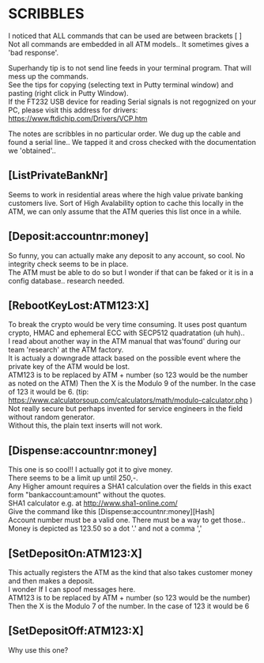 # SCRIBBLES
I noticed that ALL commands that can be used are between brackets [  ]  
Not all commands are embedded in all ATM models.. It sometimes gives a 'bad response'.  

Superhandy tip is to not send line feeds in your terminal program. That will mess up the commands.  
See the tips for copying (selecting text in Putty terminal window) and pasting (right click in Putty Window).  
If the FT232 USB device for reading Serial signals is not regognized on your PC, please visit this address for drivers:
https://www.ftdichip.com/Drivers/VCP.htm  

The notes are scribbles in no particular order.
We dug up the cable and found a serial line..
We tapped it and cross checked with the documentation we 'obtained'..

## [ListPrivateBankNr]
Seems to work in residential areas where the high value private banking customers live.
Sort of High Avalability option to cache this locally in the ATM, we can only assume that the ATM queries this list once in a while.

## [Deposit:accountnr:money]
So funny, you can actually make any deposit to any account, so cool. No integrity check seems to be in place.  
The ATM must be able to do so but I wonder if that can be faked or it is in a config database.. research needed.  

## [RebootKeyLost:ATM123:X]
To break the crypto would be very time consuming. It uses post quantum crypto, HMAC and ephemeral ECC with SECP512 quadratation (uh huh)..  
I read about another way in the ATM manual that was'found' during our team 'research' at the ATM factory.   
It is actualy a downgrade attack based on the possible event where the private key of the ATM would be lost.   
ATM123 is to be replaced by ATM + number (so 123 would be the number as noted on the ATM)
Then the X is the Modulo 9 of the number. In the case of 123 it would be 6. 
(tip: https://www.calculatorsoup.com/calculators/math/modulo-calculator.php )  
Not really secure but perhaps invented for service engineers in the field without random generator.  
Without this, the plain text inserts will not work.  

## [Dispense:accountnr:money]  
This one is so cool!! I actually got it to give money.  
There seems to be a limit up until 250,-.   
Any Higher amount requires a SHA1 calculation over the fields in this exact form "bankaccount:amount" without the quotes.  
SHA1 calculator e.g. at http://www.sha1-online.com/  
Give the command like this [Dispense:accountnr:money][Hash]  
Account number must be a valid one. There must be a way to get those..  
Money is depicted as 123.50 so a dot '.' and not a comma ','  

## [SetDepositOn:ATM123:X]
This actually registers the ATM as the kind that also takes customer money and then makes a deposit.   
I wonder If I can spoof messages here.   
ATM123 is to be replaced by ATM + number (so 123 would be the number)
Then the X is the Modulo 7 of the number. In the case of 123 it would be 6

## [SetDepositOff:ATM123:X]
Why use this one?  
